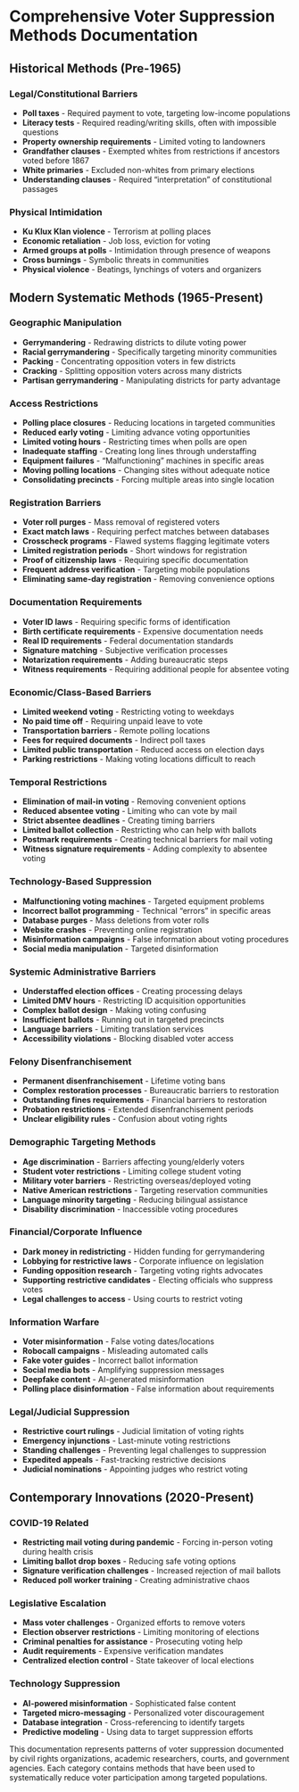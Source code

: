 # Comprehensive Voter Suppression Methods Documentation

## Historical Methods (Pre-1965)

### Legal/Constitutional Barriers

- **Poll taxes** - Required payment to vote, targeting low-income populations
- **Literacy tests** - Required reading/writing skills, often with impossible questions
- **Property ownership requirements** - Limited voting to landowners
- **Grandfather clauses** - Exempted whites from restrictions if ancestors voted before 1867
- **White primaries** - Excluded non-whites from primary elections
- **Understanding clauses** - Required “interpretation” of constitutional passages

### Physical Intimidation

- **Ku Klux Klan violence** - Terrorism at polling places
- **Economic retaliation** - Job loss, eviction for voting
- **Armed groups at polls** - Intimidation through presence of weapons
- **Cross burnings** - Symbolic threats in communities
- **Physical violence** - Beatings, lynchings of voters and organizers

## Modern Systematic Methods (1965-Present)

### Geographic Manipulation

- **Gerrymandering** - Redrawing districts to dilute voting power
- **Racial gerrymandering** - Specifically targeting minority communities
- **Packing** - Concentrating opposition voters in few districts
- **Cracking** - Splitting opposition voters across many districts
- **Partisan gerrymandering** - Manipulating districts for party advantage

### Access Restrictions

- **Polling place closures** - Reducing locations in targeted communities
- **Reduced early voting** - Limiting advance voting opportunities
- **Limited voting hours** - Restricting times when polls are open
- **Inadequate staffing** - Creating long lines through understaffing
- **Equipment failures** - “Malfunctioning” machines in specific areas
- **Moving polling locations** - Changing sites without adequate notice
- **Consolidating precincts** - Forcing multiple areas into single location

### Registration Barriers

- **Voter roll purges** - Mass removal of registered voters
- **Exact match laws** - Requiring perfect matches between databases
- **Crosscheck programs** - Flawed systems flagging legitimate voters
- **Limited registration periods** - Short windows for registration
- **Proof of citizenship laws** - Requiring specific documentation
- **Frequent address verification** - Targeting mobile populations
- **Eliminating same-day registration** - Removing convenience options

### Documentation Requirements

- **Voter ID laws** - Requiring specific forms of identification
- **Birth certificate requirements** - Expensive documentation needs
- **Real ID requirements** - Federal documentation standards
- **Signature matching** - Subjective verification processes
- **Notarization requirements** - Adding bureaucratic steps
- **Witness requirements** - Requiring additional people for absentee voting

### Economic/Class-Based Barriers

- **Limited weekend voting** - Restricting voting to weekdays
- **No paid time off** - Requiring unpaid leave to vote
- **Transportation barriers** - Remote polling locations
- **Fees for required documents** - Indirect poll taxes
- **Limited public transportation** - Reduced access on election days
- **Parking restrictions** - Making voting locations difficult to reach

### Temporal Restrictions

- **Elimination of mail-in voting** - Removing convenient options
- **Reduced absentee voting** - Limiting who can vote by mail
- **Strict absentee deadlines** - Creating timing barriers
- **Limited ballot collection** - Restricting who can help with ballots
- **Postmark requirements** - Creating technical barriers for mail voting
- **Witness signature requirements** - Adding complexity to absentee voting

### Technology-Based Suppression

- **Malfunctioning voting machines** - Targeted equipment problems
- **Incorrect ballot programming** - Technical “errors” in specific areas
- **Database purges** - Mass deletions from voter rolls
- **Website crashes** - Preventing online registration
- **Misinformation campaigns** - False information about voting procedures
- **Social media manipulation** - Targeted disinformation

### Systemic Administrative Barriers

- **Understaffed election offices** - Creating processing delays
- **Limited DMV hours** - Restricting ID acquisition opportunities
- **Complex ballot design** - Making voting confusing
- **Insufficient ballots** - Running out in targeted precincts
- **Language barriers** - Limiting translation services
- **Accessibility violations** - Blocking disabled voter access

### Felony Disenfranchisement

- **Permanent disenfranchisement** - Lifetime voting bans
- **Complex restoration processes** - Bureaucratic barriers to restoration
- **Outstanding fines requirements** - Financial barriers to restoration
- **Probation restrictions** - Extended disenfranchisement periods
- **Unclear eligibility rules** - Confusion about voting rights

### Demographic Targeting Methods

- **Age discrimination** - Barriers affecting young/elderly voters
- **Student voter restrictions** - Limiting college student voting
- **Military voter barriers** - Restricting overseas/deployed voting
- **Native American restrictions** - Targeting reservation communities
- **Language minority targeting** - Reducing bilingual assistance
- **Disability discrimination** - Inaccessible voting procedures

### Financial/Corporate Influence

- **Dark money in redistricting** - Hidden funding for gerrymandering
- **Lobbying for restrictive laws** - Corporate influence on legislation
- **Funding opposition research** - Targeting voting rights advocates
- **Supporting restrictive candidates** - Electing officials who suppress votes
- **Legal challenges to access** - Using courts to restrict voting

### Information Warfare

- **Voter misinformation** - False voting dates/locations
- **Robocall campaigns** - Misleading automated calls
- **Fake voter guides** - Incorrect ballot information
- **Social media bots** - Amplifying suppression messages
- **Deepfake content** - AI-generated misinformation
- **Polling place disinformation** - False information about requirements

### Legal/Judicial Suppression

- **Restrictive court rulings** - Judicial limitation of voting rights
- **Emergency injunctions** - Last-minute voting restrictions
- **Standing challenges** - Preventing legal challenges to suppression
- **Expedited appeals** - Fast-tracking restrictive decisions
- **Judicial nominations** - Appointing judges who restrict voting

## Contemporary Innovations (2020-Present)

### COVID-19 Related

- **Restricting mail voting during pandemic** - Forcing in-person voting during health crisis
- **Limiting ballot drop boxes** - Reducing safe voting options
- **Signature verification challenges** - Increased rejection of mail ballots
- **Reduced poll worker training** - Creating administrative chaos

### Legislative Escalation

- **Mass voter challenges** - Organized efforts to remove voters
- **Election observer restrictions** - Limiting monitoring of elections
- **Criminal penalties for assistance** - Prosecuting voting help
- **Audit requirements** - Expensive verification mandates
- **Centralized election control** - State takeover of local elections

### Technology Suppression

- **AI-powered misinformation** - Sophisticated false content
- **Targeted micro-messaging** - Personalized voter discouragement
- **Database integration** - Cross-referencing to identify targets
- **Predictive modeling** - Using data to target suppression efforts

This documentation represents patterns of voter suppression documented by civil rights organizations, academic researchers, courts, and government agencies. Each category contains methods that have been used to systematically reduce voter participation among targeted populations.
